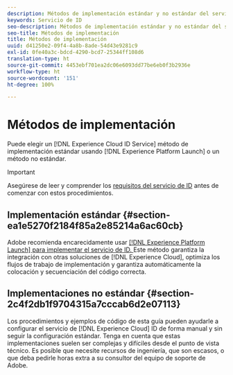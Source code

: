 ```yaml
---
description: Métodos de implementación estándar y no estándar del servicio de identidad de Experience Cloud.
keywords: Servicio de ID
seo-description: Métodos de implementación estándar y no estándar del servicio de identidad de Experience Cloud.
seo-title: Métodos de implementación
title: Métodos de implementación
uuid: d41250e2-09f4-4a8b-8ade-54d43e9281c9
exl-id: 0fe40a3c-bdcd-4290-bcd7-25344ff108d6
translation-type: ht
source-git-commit: 4453ebf701ea2dc06e6093dd77be6eb0f3b2936e
workflow-type: ht
source-wordcount: '151'
ht-degree: 100%

---
```


# Métodos de implementación

Puede elegir un [!DNL Experience Cloud ID Service] método de implementación estándar usando [!DNL Experience Platform Launch] o un método no estándar.

>[!IMPORTANT]
>
>Asegúrese de leer y comprender los [requisitos del servicio de ID](../reference/requirements.md) antes de comenzar con estos procedimientos.

## Implementación estándar {#section-ea1e5270f2184f85a2e85214a6ac60cb}

Adobe recomienda encarecidamente usar [[!DNL Experience Platform Launch] para implementar el servicio de ID. ](https://docs.adobe.com/content/help/es-ES/launch/using/implement/solutions/idservice-save.html) Este método garantiza la integración con otras soluciones de [!DNL Experience Cloud], optimiza los flujos de trabajo de implementación y garantiza automáticamente la colocación y secuenciación del código correcta.

## Implementaciones no estándar {#section-2c4f2db1f9704315a7cccab6d2e07113}

Los procedimientos y ejemplos de código de esta guía pueden ayudarle a configurar el servicio de [!DNL Experience Cloud] ID de forma manual y sin seguir la configuración estándar. Tenga en cuenta que estas implementaciones suelen ser complejas y difíciles desde el punto de vista técnico. Es posible que necesite recursos de ingeniería, que son escasos, o que deba pedirle horas extra a su consultor del equipo de soporte de Adobe.
